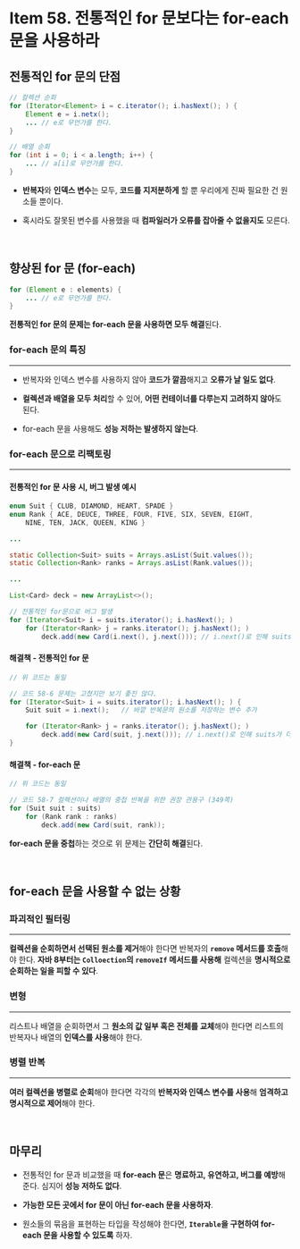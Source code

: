 # Item 58. 전통적인 for 문보다는 for-each 문을 사용하라

## 전통적인 for 문의 단점

``` java
// 컬렉션 순회
for (Iterator<Element> i = c.iterator(); i.hasNext(); ) {
    Element e = i.netx();
    ... // e로 무언가를 한다.
}

// 배열 순회
for (int i = 0; i < a.length; i++) {
    ... // a[i]로 무언가를 한다.
}
```

- **반복자**와 **인덱스 변수**는 모두, **코드를 지저분하게** 할 뿐 우리에게 진짜 필요한 건 원소들 뿐이다.

- 혹시라도 잘못된 변수를 사용했을 때 **컴파일러가 오류를 잡아줄 수 없을지도** 모른다.

<br>

## 향상된 for 문 (for-each)

``` java
for (Element e : elements) {
    ... // e로 무언가를 한다.
}
```

**전통적인 for 문의 문제는 for-each 문을 사용하면 모두 해결**된다.

### for-each 문의 특징
---

- 반복자와 인덱스 변수를 사용하지 않아 **코드가 깔끔**해지고 **오류가 날 일도 없다**.

- **컬렉션과 배열을 모두 처리**할 수 있어, **어떤 컨테이너를 다루는지 고려하지 않아**도 된다.

- for-each 문을 사용해도 **성능 저하는 발생하지 않는다**.

### for-each 문으로 리팩토링
---

#### 전통적인 for 문 사용 시, 버그 발생 예시

``` java
enum Suit { CLUB, DIAMOND, HEART, SPADE }
enum Rank { ACE, DEUCE, THREE, FOUR, FIVE, SIX, SEVEN, EIGHT,
    NINE, TEN, JACK, QUEEN, KING }

...

static Collection<Suit> suits = Arrays.asList(Suit.values());
static Collection<Rank> ranks = Arrays.asList(Rank.values());

...

List<Card> deck = new ArrayList<>();

// 전통적인 for문으로 버그 발생
for (Iterator<Suit> i = suits.iterator(); i.hasNext(); )
    for (Iterator<Rank> j = ranks.iterator(); j.hasNext(); )
        deck.add(new Card(i.next(), j.next())); // i.next()로 인해 suits가 더이상 없으면 NoSuchElementException 발생
```

#### 해결책 - 전통적인 for 문

``` java
// 위 코드는 동일

// 코드 58-6 문제는 고쳤지만 보기 좋진 않다. 
for (Iterator<Suit> i = suits.iterator(); i.hasNext(); ) {
    Suit suit = i.next();   // 바깥 반복문의 원소를 저장하는 변수 추가

    for (Iterator<Rank> j = ranks.iterator(); j.hasNext(); )
        deck.add(new Card(suit, j.next())); // i.next()로 인해 suits가 더이상 없으면 NoSuchElementException 발생
}
```

#### 해결책 - for-each 문

``` java
// 위 코드는 동일

// 코드 58-7 컬렉션이나 배열의 중첩 반복을 위한 권장 관용구 (349쪽)
for (Suit suit : suits)
    for (Rank rank : ranks)
        deck.add(new Card(suit, rank));
```

**for-each 문을 중첩**하는 것으로 위 문제는 **간단히 해결**된다.

<br>

## for-each 문을 사용할 수 없는 상황

### 파괴적인 필터링
---

**컬렉션을 순회하면서 선택된 원소를 제거**해야 한다면 반복자의 **`remove` 메서드를 호출**해야 한다. **자바 8부터는 `Colloection`의 `removeIf` 메서드를 사용해** 컬렉션을 **명시적으로 순회하는 일을 피할 수 있다**.

### 변형
---

리스트나 배열을 순회하면서 그 **원소의 값 일부 혹은 전체를 교체**해야 한다면 리스트의 반복자나 배열의 **인덱스를 사용**해야 한다.

### 병렬 반복
---

**여러 컬렉션을 병렬로 순회**해야 한다면 각각의 **반복자와 인덱스 변수를 사용**해 **엄격하고 명시적으로 제어**해야 한다.

<br>

## 마무리

- 전통적인 for 문과 비교했을 때 **for-each 문**은 **명료하고, 유연하고, 버그를 예방**해준다. 심지어 **성능 저하도 없다**.

- **가능한 모든 곳에서 for 문이 아닌 for-each 문을 사용하자**.

- 원소들의 묶음을 표현하는 타입을 작성해야 한다면,  **`Iterable`을 구현하여 for-each 문을 사용할 수 있도록** 하자.

